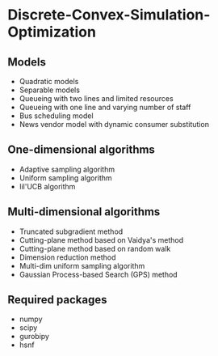 # Discrete-Convex-Simulation-Optimization

## Models

- Quadratic models
- Separable models
- Queueing with two lines and limited resources
- Queueing with one line and varying number of staff
- Bus scheduling model
- News vendor model with dynamic consumer substitution

## One-dimensional algorithms

- Adaptive sampling algorithm
- Uniform sampling algorithm
- lil'UCB algorithm

## Multi-dimensional algorithms

- Truncated subgradient method
- Cutting-plane method based on Vaidya's method
- Cutting-plane method based on random walk
- Dimension reduction method
- Multi-dim uniform sampling algorithm
- Gaussian Process-based Search (GPS) method

## Required packages

- numpy
- scipy
- gurobipy
- hsnf
